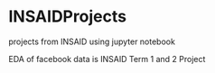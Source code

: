 # INSAIDProjects
projects from INSAID using jupyter notebook

EDA of facebook data is INSAID Term 1 and 2 Project
